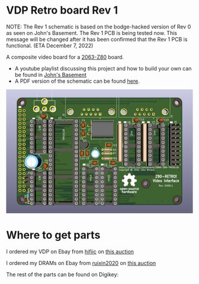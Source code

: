 # VDP Retro board Rev 1

NOTE: The Rev 1 schematic is based on the bodge-hacked version of Rev 0 as seen on John's 
Basement.  The Rev 1 PCB is being tested now.  This message will be changed after it has 
been confirmed that the Rev 1 PCB is functional. (ETA December 7, 2022)

A composite video board for a [2063-Z80](https://github.com/johnwinans/2063-Z80) board.

* A youtube playlist discussing this project and how to build your own can be found in 
[John's Basement](https://www.youtube.com/watch?v=oekucjDcNbA&list=PL3by7evD3F51Cf9QnsAEdgSQ4cz7HQZX5)
* A PDF version of the schematic can be found [here](2068-Z80-TMS9118.pdf).

![PC Board Image](2068-Z80-TMS9118.png "Composite video board for the 2063-Z80")

# Where to get parts

I ordered my VDP on Ebay from [hifiic](2068-Z80-TMS9118.sch) on [this auction](https://www.ebay.com/itm/322191622624?hash=item4b041e01e0:g:ldwAAOxyQBJREMaa)

I ordered my DRAMs on Ebay from [ruixin2020](https://www.ebay.com/str/ruixin2020) on [this auction](https://www.ebay.com/str/ruixin2020)

The rest of the parts can be found on Digikey:


